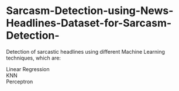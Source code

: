 # Sarcasm-Detection-using-News-Headlines-Dataset-for-Sarcasm-Detection-
Detection of sarcastic headlines using different Machine Learning techniques, which are:

Linear Regression\
KNN \
Perceptron
